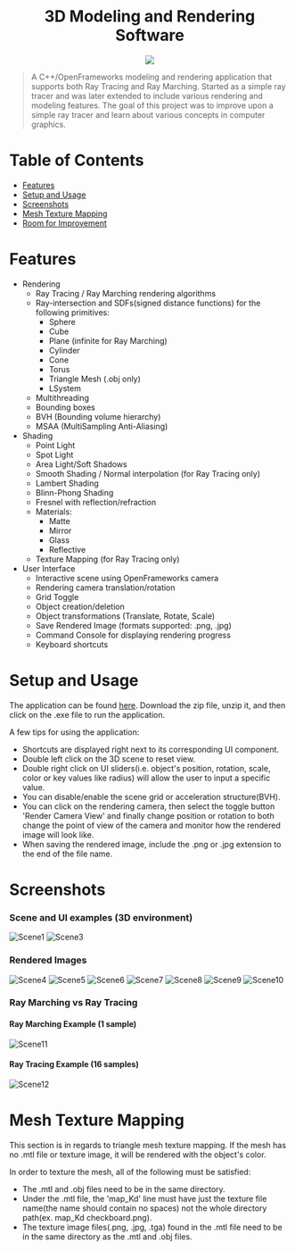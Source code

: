 <h1 align="center"> 3D Modeling and Rendering Software </h1>
<p align="center"> <img src="./RenderImages/TitleImage.jpg" /> </p>

> A C++/OpenFrameworks modeling and rendering application that supports both Ray Tracing and Ray Marching. Started as a simple ray tracer and was later extended to include various rendering and modeling features.
> The goal of this project was to improve upon a simple ray tracer and learn about various concepts in computer graphics.

# Table of Contents
* [Features](#features)
* [Setup and Usage](#setup-and-usage)
* [Screenshots](#screenshots)
* [Mesh Texture Mapping](#mesh-texture-mapping)
* [Room for Improvement](#room-for-improvement)


# Features
- Rendering
  - Ray Tracing / Ray Marching rendering algorithms
  - Ray-intersection and SDFs(signed distance functions) for the following primitives:
    - Sphere 
    - Cube
    - Plane (infinite for Ray Marching)
    - Cylinder
    - Cone
    - Torus
    - Triangle Mesh (.obj only)
    - LSystem
  - Multithreading
  - Bounding boxes
  - BVH (Bounding volume hierarchy)
  - MSAA (MultiSampling Anti-Aliasing)
- Shading
  - Point Light
  - Spot Light
  - Area Light/Soft Shadows
  - Smooth Shading / Normal interpolation (for Ray Tracing only)
  - Lambert Shading
  - Blinn-Phong Shading
  - Fresnel with reflection/refraction
  - Materials:
    - Matte
    - Mirror
    - Glass
    - Reflective
  - Texture Mapping (for Ray Tracing only)
- User Interface
  - Interactive scene using OpenFrameworks camera
  - Rendering camera translation/rotation
  - Grid Toggle
  - Object creation/deletion
  - Object transformations (Translate, Rotate, Scale)
  - Save Rendered Image (formats supported: .png, .jpg)
  - Command Console for displaying rendering progress
  - Keyboard shortcuts

# Setup and Usage
The application can be found [here](https://drive.google.com/drive/folders/1YKLREWbP2Svwp_XneyNIbeFHw3LQJkYR?usp=sharing).
Download the zip file, unzip it, and then click on the .exe file to run the application. 

A few tips for using the application:
- Shortcuts are displayed right next to its corresponding UI component.
- Double left click on the 3D scene to reset view.
- Double right click on UI sliders(i.e. object's position, rotation, scale, color or key values like radius) will allow the user to input a specific value.
- You can disable/enable the scene grid or acceleration structure(BVH).
- You can click on the rendering camera, then select the toggle button 'Render Camera View' and finally change position or rotation to both change the point of view of the camera and monitor how the rendered image will look like.
- When saving the rendered image, include the .png or .jpg extension to the end of the file name.

# Screenshots
<h3> Scene and UI examples (3D environment) </h3>

![Scene1](./RenderImages/SceneExample.PNG)
![Scene3](./RenderImages/SceneExample2.PNG)

<h3> Rendered Images </h3> 

![Scene4](./RenderImages/TitleImage.jpg)
![Scene5](./RenderImages/Render.jpg)
![Scene6](./RenderImages/screenshot1.jpg)
![Scene7](./RenderImages/screenshot2.jpg)
![Scene8](./RenderImages/screenshot3.jpg)
![Scene9](./RenderImages/screenshot4.jpg)
![Scene10](./RenderImages/screenshot5.jpg)


<h3> Ray Marching vs Ray Tracing </h3> 

<h4> Ray Marching Example (1 sample)</h4>

![Scene11](./RenderImages/screenshot6.jpg)

<h4> Ray Tracing Example (16 samples)</h4> 

![Scene12](./RenderImages/screenshot7.jpg)


# Mesh Texture Mapping
This section is in regards to triangle mesh texture mapping.
If the mesh has no .mtl file or texture image, it will be rendered with the object's color. 

In order to texture the mesh, all of the following must be satisfied:
- The .mtl and .obj files need to be in the same directory.
- Under the .mtl file, the 'map_Kd' line must have just the texture file name(the name should contain no spaces) not the whole directory path(ex. map_Kd checkboard.png).
- The texture image files(.png, .jpg, .tga) found in the .mtl file need to be in the same directory as the .mtl and .obj files.

